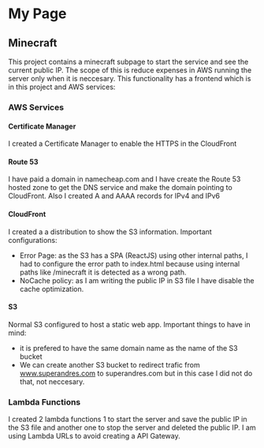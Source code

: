 # My Page

## Minecraft
This project contains a minecraft subpage to start the service and see the current public IP. The scope of this is reduce expenses in AWS running the server 
only when it is neccesary. This functionality has a frontend which is in this project and AWS services:

### AWS Services

#### Certificate Manager
I created a Certificate Manager to enable the HTTPS in the CloudFront

#### Route 53
I have paid a domain in namecheap.com and I have create the Route 53 hosted zone to get the DNS service and make the domain pointing to CloudFront. Also I created
A and AAAA records for IPv4 and IPv6

#### CloudFront
I created a a distribution to show the S3 information. Important configurations:
- Error Page: as the S3 has a SPA (ReactJS) using other internal paths, I had to configure the error path to index.html because using internal paths like /minecraft it is detected as a wrong path.
- NoCache policy: as I am writing the public IP in S3 file I have disable the cache optimization.

#### S3
Normal S3 configured to host a static web app. Important things to have in mind:
- it is prefered to have the same domain name as the name of the S3 bucket
- We can create another S3 bucket to redirect trafic from www.superandres.com to superandres.com but in this case I did not do that, not neccesary.

### Lambda Functions
I created 2 lambda functions 1 to start the server and save the public IP in the S3 file and another one to stop the server and deleted the public IP. I am using Lambda URLs to avoid creating a API Gateway.